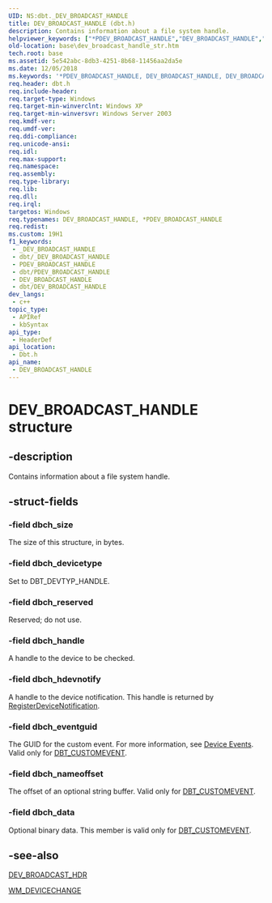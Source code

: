 ```yaml
---
UID: NS:dbt._DEV_BROADCAST_HANDLE
title: DEV_BROADCAST_HANDLE (dbt.h)
description: Contains information about a file system handle.
helpviewer_keywords: ["*PDEV_BROADCAST_HANDLE","DEV_BROADCAST_HANDLE","DEV_BROADCAST_HANDLE structure","PDEV_BROADCAST_HANDLE","PDEV_BROADCAST_HANDLE structure pointer","_win32_dev_broadcast_handle_str","base.dev_broadcast_handle_str","dbt/DEV_BROADCAST_HANDLE","dbt/PDEV_BROADCAST_HANDLE"]
old-location: base\dev_broadcast_handle_str.htm
tech.root: base
ms.assetid: 5e542abc-8db3-4251-8b68-11456aa2da5e
ms.date: 12/05/2018
ms.keywords: '*PDEV_BROADCAST_HANDLE, DEV_BROADCAST_HANDLE, DEV_BROADCAST_HANDLE structure, PDEV_BROADCAST_HANDLE, PDEV_BROADCAST_HANDLE structure pointer, _win32_dev_broadcast_handle_str, base.dev_broadcast_handle_str, dbt/DEV_BROADCAST_HANDLE, dbt/PDEV_BROADCAST_HANDLE'
req.header: dbt.h
req.include-header: 
req.target-type: Windows
req.target-min-winverclnt: Windows XP
req.target-min-winversvr: Windows Server 2003
req.kmdf-ver: 
req.umdf-ver: 
req.ddi-compliance: 
req.unicode-ansi: 
req.idl: 
req.max-support: 
req.namespace: 
req.assembly: 
req.type-library: 
req.lib: 
req.dll: 
req.irql: 
targetos: Windows
req.typenames: DEV_BROADCAST_HANDLE, *PDEV_BROADCAST_HANDLE
req.redist: 
ms.custom: 19H1
f1_keywords:
 - _DEV_BROADCAST_HANDLE
 - dbt/_DEV_BROADCAST_HANDLE
 - PDEV_BROADCAST_HANDLE
 - dbt/PDEV_BROADCAST_HANDLE
 - DEV_BROADCAST_HANDLE
 - dbt/DEV_BROADCAST_HANDLE
dev_langs:
 - c++
topic_type:
 - APIRef
 - kbSyntax
api_type:
 - HeaderDef
api_location:
 - Dbt.h
api_name:
 - DEV_BROADCAST_HANDLE
---
```


# DEV_BROADCAST_HANDLE structure


## -description

Contains information about a file system handle.

## -struct-fields

### -field dbch_size

The size of this structure, in bytes.

### -field dbch_devicetype

Set to DBT_DEVTYP_HANDLE.

### -field dbch_reserved

Reserved; do not use.

### -field dbch_handle

A handle to the device to be checked.

### -field dbch_hdevnotify

A handle to the device notification. This handle is returned by 
<a href="https://docs.microsoft.com/windows/desktop/api/winuser/nf-winuser-registerdevicenotificationa">RegisterDeviceNotification</a>.

### -field dbch_eventguid

The GUID for the custom event. For more information, see 
<a href="https://docs.microsoft.com/windows/desktop/DevIO/device-events">Device Events</a>.  Valid only for <a href="https://docs.microsoft.com/windows/desktop/DevIO/dbt-customevent">DBT_CUSTOMEVENT</a>.

### -field dbch_nameoffset

The offset of an optional string buffer.  Valid only for <a href="https://docs.microsoft.com/windows/desktop/DevIO/dbt-customevent">DBT_CUSTOMEVENT</a>.

### -field dbch_data

Optional binary data.  This member is valid only for <a href="https://docs.microsoft.com/windows/desktop/DevIO/dbt-customevent">DBT_CUSTOMEVENT</a>.

## -see-also

<a href="https://docs.microsoft.com/windows/desktop/api/dbt/ns-dbt-dev_broadcast_hdr">DEV_BROADCAST_HDR</a>



<a href="https://docs.microsoft.com/windows/desktop/DevIO/wm-devicechange">WM_DEVICECHANGE</a>

